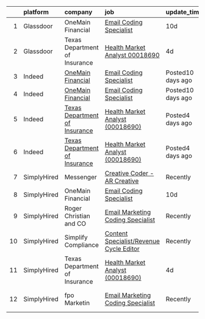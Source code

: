 

|    | platform    | company                                                                                   | job                                                                                                                                                                                                                                                                                               | update_time       | location                   |
|---:|:------------|:------------------------------------------------------------------------------------------|:--------------------------------------------------------------------------------------------------------------------------------------------------------------------------------------------------------------------------------------------------------------------------------------------------|:------------------|:---------------------------|
|  1 | Glassdoor   | OneMain Financial                                                                         | [Email Coding Specialist](https://www.glassdoor.com/partner/jobListing.htm?pos=102&ao=1136043&s=58&guid=0000017e23da85799d138c7f95e735e1&src=GD_JOB_AD&t=SR&vt=w&cs=1_4160b6d1&cb=1641279030992&jobListingId=1007527212712&jrtk=3-0-1fohtl1jj2slp001-1fohtl1jt3oft000-8e56bc0495793672-)          | 10d               | Baltimore, MD              |
|  2 | Glassdoor   | Texas Department of Insurance                                                             | [Health Market Analyst  00018690 ](https://www.glassdoor.com/partner/jobListing.htm?pos=101&ao=1136043&s=58&guid=0000017e23da85799d138c7f95e735e1&src=GD_JOB_AD&t=SR&vt=w&cs=1_04c9f21c&cb=1641279030992&jobListingId=1007534908905&jrtk=3-0-1fohtl1jj2slp001-1fohtl1jt3oft000-aceeaece9964f752-) | 4d                | Austin, TX                 |
|  3 | Indeed      | [OneMain Financial](https://www.indeed.com/cmp/Onemain)                                   | [Email Coding Specialist](https://www.indeed.com/rc/clk?jk=8e56bc0495793672&fccid=2e65a8199f31f834&vjs=3)                                                                                                                                                                                         | Posted10 days ago | Baltimore, MD              |
|  4 | Indeed      | [OneMain Financial](https://www.indeed.com/cmp/Onemain)                                   | [Email Coding Specialist](https://www.indeed.com/rc/clk?jk=8e56bc0495793672&fccid=2e65a8199f31f834&vjs=3)                                                                                                                                                                                         | Posted10 days ago | Baltimore, MD              |
|  5 | Indeed      | [Texas Department of Insurance](https://www.indeed.com/cmp/Texas-Department-of-Insurance) | [Health Market Analyst (00018690)](https://www.indeed.com/company/Texas-Department-of-Insurance/jobs/Health-Market-Analyst-aceeaece9964f752?fccid=6811ba59bc58fae5&vjs=3)                                                                                                                         | Posted4 days ago  | Austin, TX (Downtown area) |
|  6 | Indeed      | [Texas Department of Insurance](https://www.indeed.com/cmp/Texas-Department-of-Insurance) | [Health Market Analyst (00018690)](https://www.indeed.com/company/Texas-Department-of-Insurance/jobs/Health-Market-Analyst-aceeaece9964f752?fccid=6811ba59bc58fae5&vjs=3)                                                                                                                         | Posted4 days ago  | Austin, TX (Downtown area) |
|  7 | SimplyHired | Messenger                                                                                 | [Creative Coder - AR Creative](https://www.simplyhired.com/job/C5nYPxq6w1zVGRDLoM25hVZpVPnSYPnACG5Z0WuN_ZbElzIQEro0ow?q=creative+coder)                                                                                                                                                           | Recently          | Menlo Park, CA             |
|  8 | SimplyHired | OneMain Financial                                                                         | [Email Coding Specialist](https://www.simplyhired.com/job/xrdRI16kw_dAP3dSimMxIbro2fUzDIe3zK5W4fU2wyLrUvF-mlwdiw?q=creative+coder)                                                                                                                                                                | 10d               | Baltimore, MD              |
|  9 | SimplyHired | Roger Christian and CO                                                                    | [Email Marketing Coding Specialist](https://www.simplyhired.com/job/7LWQf26jL_vw9ErooodO1UuI-M4cutNtyzCP9RC9Gi25LRvYtVVhUw?q=creative+coder)                                                                                                                                                      | Recently          | San Antonio, TX            |
| 10 | SimplyHired | Simplify Compliance                                                                       | [Content Specialist/Revenue Cycle Editor](https://www.simplyhired.com/job/acVfD9f6fgApMSqewpq25PCyn-XHSUPl9UNP9oruU3juOpeBnrhqLQ?q=creative+coder)                                                                                                                                                | Recently          | Remote                     |
| 11 | SimplyHired | Texas Department of Insurance                                                             | [Health Market Analyst (00018690)](https://www.simplyhired.com/job/IG6G4hRL2GZhjeFdrvqSzQNoG5TbMAFgZgfaHJKECWP_-HtLySXuZw?q=creative+coder)                                                                                                                                                       | 4d                | Austin, TX                 |
| 12 | SimplyHired | fpo Marketin                                                                              | [Email Marketing Coding Specialist](https://www.simplyhired.com/job/Hf3MM4Qn8akXMF0WbaDJDmoPCvV6MwAh-gNeo8x7Sa_CE6yd7DRg5w?q=creative+coder)                                                                                                                                                      | Recently          | San Antonio, TX            |
